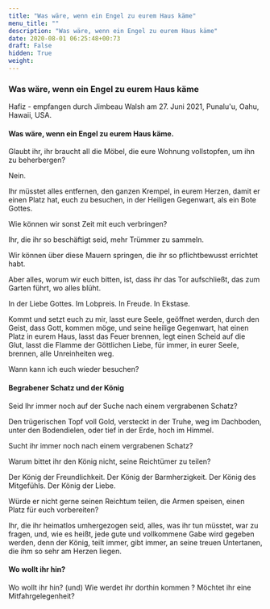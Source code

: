 ```yaml
---
title: "Was wäre, wenn ein Engel zu eurem Haus käme"
menu_title: ""
description: "Was wäre, wenn ein Engel zu eurem Haus käme"
date: 2020-08-01 06:25:48+00:73
draft: False
hidden: True
weight:
---
```

### Was wäre, wenn ein Engel zu eurem Haus käme

Hafiz - empfangen durch Jimbeau Walsh am 27. Juni 2021, Punalu'u, Oahu, Hawaii, USA.

#### Was wäre, wenn ein Engel zu eurem Haus käme.

Glaubt ihr, ihr braucht all die Möbel,
die eure Wohnung vollstopfen,
um ihn zu beherbergen?

Nein.

Ihr müsstet alles entfernen,
den ganzen Krempel,
in eurem Herzen,
damit er einen Platz hat, euch zu besuchen,
in der Heiligen Gegenwart,
als ein Bote Gottes.

Wie können wir sonst Zeit mit euch verbringen?

Ihr, die ihr so beschäftigt seid,
mehr Trümmer zu sammeln.

Wir können über diese Mauern springen,
die ihr so pflichtbewusst errichtet habt.

Aber alles, worum wir euch bitten, ist, dass ihr das Tor aufschließt,
das zum Garten führt,
wo alles blüht.

In der Liebe Gottes.
Im Lobpreis.
In Freude.
In Ekstase.

Kommt und setzt euch zu mir,
lasst eure Seele,
geöffnet werden,
durch den Geist,
dass Gott,
kommen möge,
und seine heilige Gegenwart,
hat einen Platz in eurem Haus,
lasst das Feuer brennen,
legt einen Scheid auf die Glut,
lasst die Flamme der Göttlichen Liebe,
für immer,
in eurer Seele,
brennen,
alle Unreinheiten weg.

Wann kann ich euch wieder besuchen?

#### Begrabener Schatz und der König

Seid Ihr immer noch auf der Suche nach einem vergrabenen Schatz?

Den trügerischen Topf voll Gold,
versteckt in der Truhe,
weg im Dachboden,
unter den Bodendielen,
oder tief in der Erde,
hoch im Himmel.

Sucht ihr immer noch nach einem vergrabenen Schatz?

Warum bittet ihr den König nicht,
seine Reichtümer zu teilen?

Der König der Freundlichkeit.
Der König der Barmherzigkeit.
Der König des Mitgefühls.
Der König der Liebe.

Würde er nicht gerne seinen Reichtum teilen,
die Armen speisen,
einen Platz für euch vorbereiten?

Ihr, die ihr heimatlos umhergezogen seid,
alles, was ihr tun müsstet, war zu fragen,
und,
wie es heißt,
jede gute und vollkommene Gabe wird gegeben werden,
denn der König,
teilt immer,
gibt immer,
an seine treuen Untertanen,
die ihm so sehr am Herzen liegen.

#### Wo wollt ihr hin?

Wo wollt ihr hin?
(und)
Wie werdet ihr dorthin kommen ?
Möchtet ihr eine Mitfahrgelegenheit?
